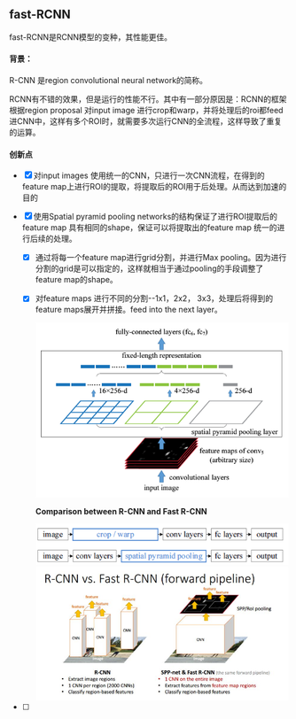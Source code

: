 ## fast-RCNN

fast-RCNN是RCNN模型的变种，其性能更佳。
#### 背景：
R-CNN 是region convolutional neural network的简称。

RCNN有不错的效果，但是运行的性能不行。其中有一部分原因是：RCNN的框架根据region proposal 对input image 进行crop和warp，并将处理后的roi都feed进CNN中，这样有多个ROI时，就需要多次运行CNN的全流程，这样导致了重复的运算。

#### 创新点

- [x] 对input images 使用统一的CNN，只进行一次CNN流程，在得到的feature map上进行ROI的提取，将提取后的ROI用于后处理。从而达到加速的目的

- [x] 使用Spatial pyramid pooling networks的结构保证了进行ROI提取后的feature map 具有相同的shape，保证可以将提取出的feature map 统一的进行后续的处理。

  - [x] 通过将每一个feature map进行grid分割，并进行Max pooling。因为进行分割的grid是可以指定的，这样就相当于通过pooling的手段调整了feature map的shape。

  - [x] 对feature maps 进行不同的分割--1x1，2x2， 3x3，处理后将得到的feature maps展开并拼接。feed into the next layer。

    <img src="../image/pyramid pooling.png" alt="pyramid pooling" style="zoom:80%;" />

    **Comparison between R-CNN and Fast R-CNN**

    <img src="../image/pipeline.png" style="zoom:90%;" />

    <img src="../image/compare.jpeg" style="zoom:80%;" />

    

- [ ] 



